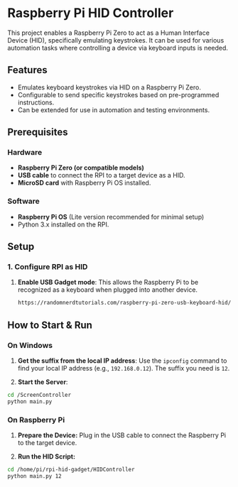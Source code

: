 # Raspberry Pi HID Controller

This project enables a Raspberry Pi Zero to act as a Human Interface Device (HID), specifically emulating keystrokes. It can be used for various automation tasks where controlling a device via keyboard inputs is needed.

## Features
- Emulates keyboard keystrokes via HID on a Raspberry Pi Zero.
- Configurable to send specific keystrokes based on pre-programmed instructions.
- Can be extended for use in automation and testing environments.

## Prerequisites

### Hardware
- **Raspberry Pi Zero (or compatible models)**
- **USB cable** to connect the RPI to a target device as a HID.
- **MicroSD card** with Raspberry Pi OS installed.

### Software
- **Raspberry Pi OS** (Lite version recommended for minimal setup)
- Python 3.x installed on the RPI.

## Setup

### 1. Configure RPI as HID
1. **Enable USB Gadget mode**: This allows the Raspberry Pi to be recognized as a keyboard when plugged into another device.
   ```bash
   https://randomnerdtutorials.com/raspberry-pi-zero-usb-keyboard-hid/


## How to Start & Run

### On Windows
1. **Get the suffix from the local IP address**:
   Use the `ipconfig` command to find your local IP address (e.g., `192.168.0.12`). The suffix you need is `12`.
   
2. **Start the Server**:
```bash
cd /ScreenController
python main.py
```
   
### On Raspberry Pi

1. **Prepare the Device:** Plug in the USB cable to connect the Raspberry Pi to the target device.

2. **Run the HID Script:**

```bash
cd /home/pi/rpi-hid-gadget/HIDController
python main.py 12
```